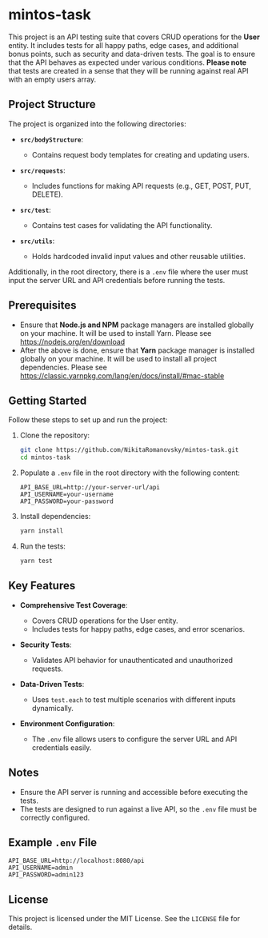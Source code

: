 # mintos-task

This project is an API testing suite that covers CRUD operations for the **User** entity. It includes tests for all happy paths, edge cases, and additional bonus points, such as security and data-driven tests. The goal is to ensure that the API behaves as expected under various conditions. **Please note** that tests are created in a sense that they will be running against real API with an empty users array.

## Project Structure

The project is organized into the following directories:

- **`src/bodyStructure`**:
  - Contains request body templates for creating and updating users.
  
- **`src/requests`**:
  - Includes functions for making API requests (e.g., GET, POST, PUT, DELETE).

- **`src/test`**:
  - Contains test cases for validating the API functionality.

- **`src/utils`**:
  - Holds hardcoded invalid input values and other reusable utilities.

Additionally, in the root directory, there is a `.env` file where the user must input the server URL and API credentials before running the tests.

## Prerequisites

- Ensure that **Node.js and NPM** package managers are installed globally on your machine. It will be used to install Yarn. Please see https://nodejs.org/en/download
- After the above is done, ensure that **Yarn** package manager is installed globally on your machine. It will be used to install all project dependencies. Please see https://classic.yarnpkg.com/lang/en/docs/install/#mac-stable

## Getting Started

Follow these steps to set up and run the project:

1. Clone the repository:
   ```bash
   git clone https://github.com/NikitaRomanovsky/mintos-task.git
   cd mintos-task
   ```

2. Populate a `.env` file in the root directory with the following content:
   ```env
   API_BASE_URL=http://your-server-url/api
   API_USERNAME=your-username
   API_PASSWORD=your-password
   ```

3. Install dependencies:
   ```bash
   yarn install
   ```

4. Run the tests:
   ```bash
   yarn test
   ```

## Key Features

- **Comprehensive Test Coverage**:
  - Covers CRUD operations for the User entity.
  - Includes tests for happy paths, edge cases, and error scenarios.

- **Security Tests**:
  - Validates API behavior for unauthenticated and unauthorized requests.

- **Data-Driven Tests**:
  - Uses `test.each` to test multiple scenarios with different inputs dynamically.

- **Environment Configuration**:
  - The `.env` file allows users to configure the server URL and API credentials easily.

## Notes

- Ensure the API server is running and accessible before executing the tests.
- The tests are designed to run against a live API, so the `.env` file must be correctly configured.

## Example `.env` File

```env
API_BASE_URL=http://localhost:8080/api
API_USERNAME=admin
API_PASSWORD=admin123
```

## License

This project is licensed under the MIT License. See the `LICENSE` file for details.
